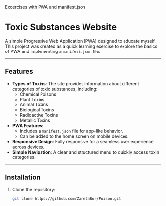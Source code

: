Excercises with PWA and manifest.json
# Toxic Substances Website

A simple Progressive Web Application (PWA) designed to educate myself. This project was created as a quick learning exercise to explore the basics of PWA and implementing a `manifest.json` file.

---

## Features

- **Types of Toxins**: The site provides information about different categories of toxic substances, including:
  - Chemical Poisons
  - Plant Toxins
  - Animal Toxins
  - Biological Toxins
  - Radioactive Toxins
  - Metallic Toxins
- **PWA Features**:
  - Includes a `manifest.json` file for app-like behavior.
  - Can be added to the home screen on mobile devices.
- **Responsive Design**: Fully responsive for a seamless user experience across devices.
- **Simple Navigation**: A clear and structured menu to quickly access toxin categories.

---

## Installation

1. Clone the repository:
   ```bash
   git clone https://github.com/ZanetaBor/Poison.git

